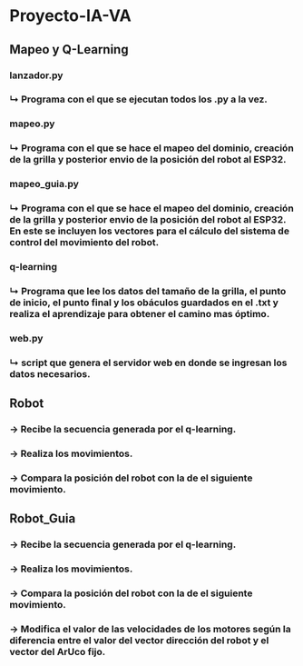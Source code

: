 # Proyecto-IA-VA

## **Mapeo y Q-Learning**

### **lanzador.py**     
### ↳ Programa con el que se ejecutan todos los .py a la vez. 

### **mapeo.py**        
### ↳ Programa con el que se hace el mapeo del dominio, creación de la grilla y posterior envio de la posición del robot al ESP32.

### **mapeo_guia.py**   
### ↳ Programa con el que se hace el mapeo del dominio, creación de la grilla y posterior envio de la posición del robot al ESP32. En este se incluyen los vectores para el cálculo del sistema de control del movimiento del robot. 

### **q-learning**      
### ↳ Programa que lee los datos del tamaño de la grilla, el punto de inicio, el punto final y los obáculos guardados en el .txt y realiza el aprendizaje para obtener el camino mas óptimo. 

### **web.py**          
### ↳ script que genera el servidor web en donde se ingresan los datos necesarios. 

## **Robot** 

### → Recibe la secuencia generada por el q-learning. 
### → Realiza los movimientos.
### → Compara la posición del robot con la de el siguiente movimiento. 

## **Robot_Guia**

### → Recibe la secuencia generada por el q-learning. 
### → Realiza los movimientos.
### → Compara la posición del robot con la de el siguiente movimiento. 
### → Modifica el valor de las velocidades de los motores según la diferencia entre el valor del vector dirección del robot y el vector del ArUco fijo. 